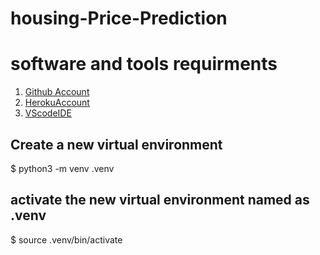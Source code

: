# housing-Price-Prediction

# software and tools requirments

1. [Github Account](https://github.com)
2. [HerokuAccount](https://heroku.com)
3. [VScodeIDE](https://code.visualstudio.com/)

Create a new virtual environment 
---
$ python3 -m venv .venv

activate the new virtual environment named as .venv
---
$ source .venv/bin/activate
